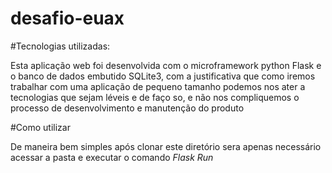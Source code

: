# desafio-euax

#Tecnologias utilizadas:

Esta aplicação web foi desenvolvida com o microframework python Flask e o banco de dados embutido SQLite3, com a justificativa que como iremos trabalhar com uma aplicação de pequeno tamanho podemos nos ater a tecnologias que sejam léveis e de faço so, e não nos compliquemos o processo de desenvolvimento e manutenção do produto

#Como utilizar

De maneira bem simples após clonar este diretório sera apenas necessário acessar a pasta e executar o comando *Flask Run*

